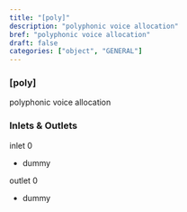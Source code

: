 ```yaml
---
title: "[poly]"
description: "polyphonic voice allocation"
bref: "polyphonic voice allocation"
draft: false
categories: ["object", "GENERAL"]
---
```


### [poly]

polyphonic voice allocation

### Inlets & Outlets

inlet 0

 - dummy

outlet 0

 - dummy
 
